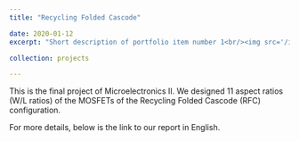 ```yaml
---
title: "Recycling Folded Cascode"

date: 2020-01-12
excerpt: "Short description of portfolio item number 1<br/><img src='/images/500x300.png'>"

collection: projects

---
```

<!-- Todo: revise the image. -->
This is the final project of Microelectronics II.
We designed 11 aspect ratios (W/L ratios) of the MOSFETs of the
Recycling Folded Cascode (RFC) configuration.

For more details, below is the link to our report in English.